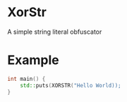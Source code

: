 # XorStr
A simple string literal obfuscator  

# Example 
```c++
int main() {
    std::puts(XORSTR("Hello World));
}
```
